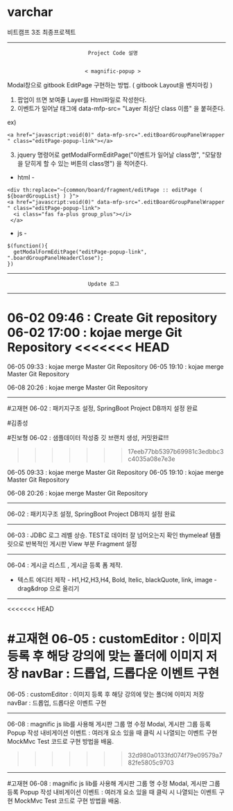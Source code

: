 # varchar
비트캠프 3조 최종프로젝트 

------------------------------------------------------------------------------
                              Project Code 설명
                              
                              
                             < magnific-popup > 
                             
Modal창으로 gitbook EditPage 구현하는 방법. ( gitbook Layout을 벤치마킹 ) 
1. 팝업이 뜨면 보여줄 Layer를 Html파일로 작성한다.
2. 이벤트가 일어날 태그에 data-mfp-src= "Layer 최상단 class 이름" 을 붙혀준다.
  
  ex) 
  ```
  <a href="javascript:void(0)" data-mfp-src=".editBoardGroupPanelWrapper " class="editPage-popup-link"></a>
  ```
  
  
3. jquery 명령어로 getModalFormEditPage("이벤트가 일어날 class명", "모달창을 닫히게 할 수 있는 버튼의 class명") 을 적어준다.
 


 - html -
 ```
 <div th:replace="~{common/board/fragment/editPage :: editPage ( ${boardGroupList} ) }">
 <a href="javascript:void(0)" data-mfp-src=".editBoardGroupPanelWrapper " class="editPage-popup-link">
   <i class="fas fa-plus group_plus"></i>
  </a>
 ``` 
  
- js - 
```
$(function(){
  getModalFormEditPage("editPage-popup-link", ".boardGroupPanelHeaderClose");
})
```

 
------------------------------------------------------------------------------
                              Update 로그
------------------------------------------------------------------------------
06-02 09:46 :  Create Git repository
06-02 17:00 :  kojae merge Git Repository 
<<<<<<< HEAD
=======

06-05  09:33 : kojae merge Master Git Repository 
06-05  19:10 : kojae merge Master Git Repository 

06-08 20:26 : kojae merge Master Git Repository 

------------------------------------------------------------------------------


#고재현
06-02 : 패키지구조 설정, SpringBoot Project DB까지 설정 완료 



#김종성


#진보형 
06-02 : 샘플데이터 작성중
깃 브랜치 생성, 커밋완료!!!
>>>>>>> 17eeb77bb5397b69981c3edbbc3c4035a08e7e3e

06-05  09:33 : kojae merge Master Git Repository 
06-05  19:10 : kojae merge Master Git Repository 

06-08 20:26 : kojae merge Master Git Repository 

------------------------------------------------------------------------------

06-02 : 패키지구조 설정, SpringBoot Project DB까지 설정 완료 

------------------------------------------------------------------------------

06-03 : JDBC 로그 레벨 상승. TEST로 데이터 잘 넘어오는지 확인
        thymeleaf 템플릿으로 반복적인 게시판 View 부분 Fragment 설정



------------------------------------------------------------------------------

06-04 : 게시글 리스트 , 게시글 등록 폼 제작.
- 텍스트 에디터 제작 -
H1,H2,H3,H4, Bold, Itelic, blackQuote, link, image - drag&drop 으로 올리기

------------------------------------------------------------------------------
<<<<<<< HEAD

#고재현
06-05 : 
customEditor : 이미지 등록 후 해당 강의에 맞는 폴더에 이미지 저장
navBar : 드롭업, 드롭다운 이벤트 구현
=======

06-05 : 
customEditor : 이미지 등록 후 해당 강의에 맞는 폴더에 이미지 저장
navBar : 드롭업, 드롭다운 이벤트 구현


------------------------------------------------------------------------------

06-08 : 
magnific js lib를 사용해
게시판 그룹 명 수정 Modal, 게시판  그룹 등록 Popup 작성
내비게이션 이벤트 : 여러개 요소 있을 때 클릭 시 나열되는 이벤트 구현
MockMvc Test 코드로 구현 방법을 배움.
>>>>>>> 32d980a0133fd074f79e09579a782fe5805c9703


------------------------------------------------------------------------------

#고재현
06-08 : 
magnific js lib를 사용해
게시판 그룹 명 수정 Modal, 게시판  그룹 등록 Popup 작성
내비게이션 이벤트 : 여러개 요소 있을 때 클릭 시 나열되는 이벤트 구현
MockMvc Test 코드로 구현 방법을 배움.

